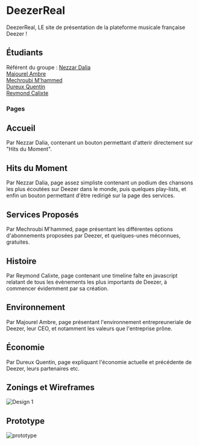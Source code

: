 # DeezerReal

DeezerReal, LE site de présentation de la plateforme musicale française Deezer !

## Étudiants
Référent du groupe : [Nezzar Dalia ](mailto:dalia.nezzar@edu.univ-fcomte.fr?subject=SAE_1_05_06)<br>
[Majourel Ambre ](mailto:ambre.majourel@edu.univ-fcomte.fr?subject=SAE_1_05_06)<br>
[Mechroubi M'hammed ](mailto:m_hammed.mechroubi@edu.univ-fcomte.fr?subject=SAE_1_05_06)<br>
[Dureux Quentin ](mailto:quentin.dureux@edu.univ-fcomte.fr?subject=SAE_1_05_06)<br>
[Reymond Calixte ](mailto:calixte.reymond@edu.univ-fcomte.fr?subject=SAE_1_05_06)

### Pages
## Accueil
Par Nezzar Dalia, contenant un bouton permettant d'atterir directement sur "Hits du Moment".

## Hits du Moment
Par Nezzar Dalia, page assez simpliste contenant un podium des chansons les plus écoutées sur Deezer dans le monde, puis quelques play-lists, et enfin un bouton permettant d'être redirigé sur la page des services.

## Services Proposés
Par Mechroubi M'hammed, page présentant les différentes options d'abonnements proposées par Deezer, et quelques-unes méconnues, gratuites.

## Histoire
Par Reymond Calixte, page contenant une timeline faîte en javascript relatant de tous les évènements les plus importants de Deezer, à commencer évidemment par sa création.

## Environnement
Par Majourel Ambre, page présentant l'environnement entrepreuneriale de Deezer, leur CEO, et notamment les valeurs que l'entreprise prône.

## Économie
Par Dureux Quentin, page expliquant l'économie actuelle et précédente de Deezer, leurs partenaires etc.

## Zonings et Wireframes
![Design 1](https://user-images.githubusercontent.com/113182098/194514197-94dfa3ad-d6bd-4ef3-97ee-386da8fb9e82.png)

## Prototype
![prototype](https://user-images.githubusercontent.com/113182098/194514554-7b706ef7-e9e2-4e50-8928-f09b07f8813f.png)
